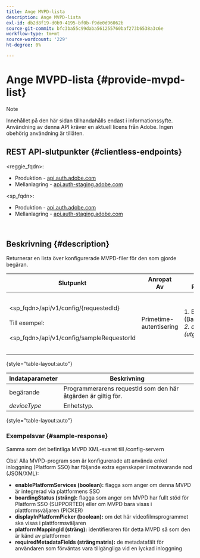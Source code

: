 ```yaml
---
title: Ange MVPD-lista
description: Ange MVPD-lista
exl-id: db2d8f19-d0b9-4195-bf0b-f9de0d96062b
source-git-commit: bfc3ba55c99daba561255760baf273b6538a3c6e
workflow-type: tm+mt
source-wordcount: '229'
ht-degree: 0%

---
```


# Ange MVPD-lista {#provide-mvpd-list}

>[!NOTE]
>
>Innehållet på den här sidan tillhandahålls endast i informationssyfte. Användning av denna API kräver en aktuell licens från Adobe. Ingen obehörig användning är tillåten.

## REST API-slutpunkter {#clientless-endpoints}

&lt;reggie_fqdn>:

* Produktion - [api.auth.adobe.com](http://api.auth.adobe.com/)
* Mellanlagring - [api.auth-staging.adobe.com](http://api.auth-staging.adobe.com/)

&lt;sp_fqdn>:

* Produktion - [api.auth.adobe.com](http://api.auth.adobe.com/)
* Mellanlagring - [api.auth-staging.adobe.com](http://api.auth-staging.adobe.com/)

 </br>

## Beskrivning {#description}

Returnerar en lista över konfigurerade MVPD-filer för den som gjorde begäran.

| Slutpunkt | Anropat  </br>Av | Indata   </br>Parametrar | HTTP  </br>Metod | Svar | HTTP  </br>Svar |
| --- | --- | --- | --- | --- | --- |
| &lt;sp_fqdn>/api/v1/config/{requestedId}</br></br>Till exempel:</br></br>&lt;sp_fqdn>/api/v1/config/sampleRequestorId | Primetime-autentisering | 1. Begärande</br>    (Bankomponent)</br>_2.  deviceType (utgått)_ | GET | XML eller JSON som innehåller en lista över PDF-filer. | 200 |

{style="table-layout:auto"}


| Indataparameter | Beskrivning |
| --------------- | ------------------------------------------------------------- |
| begärande | Programmerarens requestId som den här åtgärden är giltig för. |
| *deviceType* | Enhetstyp. |

{style="table-layout:auto"}

### Exempelsvar {#sample-response}

Samma som det befintliga MVPD XML-svaret till /config-servern

Obs! Alla MVPD-program som är konfigurerade att använda enkel inloggning (Platform SSO) har följande extra egenskaper i motsvarande nod (JSON/XML):

* **enablePlatformServices (boolean):** flagga som anger om denna MVPD är integrerad via plattformens SSO
* **boardingStatus (sträng):** flagga som anger om MVPD har fullt stöd för Platform SSO (SUPPORTED) eller om MVPD bara visas i plattformsväljaren (PICKER)
* **displayInPlatformPicker (boolean):** om det här videofilmsprogrammet ska visas i plattformsväljaren
* **platformMappingId (sträng):** identifieraren för detta MVPD så som den är känd av plattformen
* **requiredMetadataFields (strängmatris):** de metadatafält för användaren som förväntas vara tillgängliga vid en lyckad inloggning

